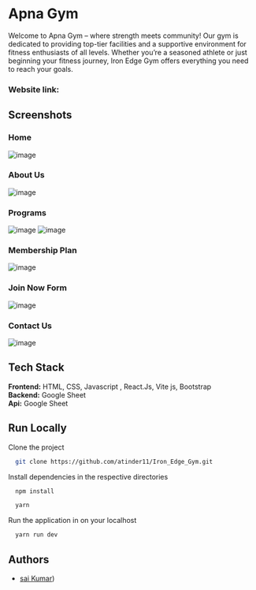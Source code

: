 # Apna Gym

Welcome to Apna Gym – where strength meets community! Our gym is dedicated to providing top-tier facilities and a supportive environment for fitness enthusiasts of all levels. Whether you’re a seasoned athlete or just beginning your fitness journey, Iron Edge Gym offers everything you need to reach your goals.

### Website link: 








## Screenshots
### Home
![image](https://github.com/atinder11/Iron_Edge_Gym/assets/111070211/4434f76e-02a4-47e1-98ba-13271944a442)
### About Us
![image](https://github.com/atinder11/Iron_Edge_Gym/assets/111070211/eb64101b-64d6-4a96-9b2e-00ab1fa4ac6c)

### Programs
![image](https://github.com/atinder11/Iron_Edge_Gym/assets/111070211/da2d6a42-9b74-4912-ae12-bcada5118523)
![image](https://github.com/atinder11/Iron_Edge_Gym/assets/111070211/e28e8db9-0327-414a-9a2d-27b22baa3221)

### Membership Plan
![image](https://github.com/atinder11/Iron_Edge_Gym/assets/111070211/3dd56741-6d75-4b49-b64c-659892622921)
### Join Now Form
![image](https://github.com/atinder11/Iron_Edge_Gym/assets/111070211/348a2925-5cd8-4f4b-916a-785befacba46)
### Contact Us
![image](https://github.com/atinder11/Iron_Edge_Gym/assets/111070211/56e35a7e-046d-4267-8a20-a2f60b874c10)







## Tech Stack

**Frontend:** HTML, CSS, Javascript , React.Js, Vite js, Bootstrap
<br>
**Backend:** Google Sheet
<br>
**Api:** Google Sheet




## Run Locally

Clone the project

```bash
  git clone https://github.com/atinder11/Iron_Edge_Gym.git
```

Install dependencies in the respective directories

```bash
  npm install
```

```bash
  yarn
```


Run the application in  on your localhost

```bash
  yarn run dev
```

###

## Authors
- [sai Kumar](https://github.com/Saikumar-2002))





